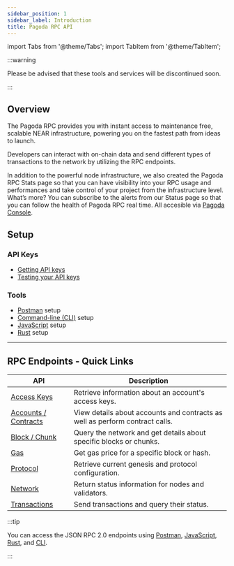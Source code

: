 ```yaml
---
sidebar_position: 1
sidebar_label: Introduction
title: Pagoda RPC API
---
```


import Tabs from '@theme/Tabs';
import TabItem from '@theme/TabItem';

:::warning

Please be advised that these tools and services will be discontinued soon.

:::

## Overview

The Pagoda RPC provides you with instant access to maintenance free, scalable NEAR infrastructure, powering you on the fastest path from ideas to launch.

Developers can interact with on-chain data and send different types of transactions to the network by utilizing the RPC endpoints.

In addition to the powerful node infrastructure, we also created the Pagoda RPC Stats page so that you can have visibility into your RPC usage and performances and take control of your project from the infrastructure level. What’s more? You can subscribe to the alerts from our Status page so that you can follow the health of Pagoda RPC real time. All accesible via [Pagoda Console](https://console.pagoda.co/).

## Setup

### API Keys

- [Getting API keys](get-keys.md)
- [Testing your API keys](setup.md#test-your-api-keys)

### Tools

- [Postman](setup.md#postman-setup) setup
- [Command-line (CLI)](setup.md#command-line-setup) setup
- [JavaScript](setup.md#javascript-setup) setup
- [Rust](setup.md#rust-setup) setup

---

## RPC Endpoints - Quick Links

| API                                        | Description                                                                                  |
| ------------------------------------------ | -------------------------------------------------------------------------------------------- |
| [Access Keys](/api/rpc/access-keys)        | Retrieve information about an account's access keys.                         |
| [Accounts / Contracts](/api/rpc/contracts) | View details about accounts and contracts as well as perform contract calls. |
| [Block / Chunk](/api/rpc/block-chunk)      | Query the network and get details about specific blocks or chunks.           |
| [Gas](/api/rpc/gas)                        | Get gas price for a specific block or hash.                                  |
| [Protocol](/api/rpc/protocol)              | Retrieve current genesis and protocol configuration.                         |
| [Network](/api/rpc/network)                | Return status information for nodes and validators.                          |
| [Transactions](/api/rpc/transactions)      | Send transactions and query their status.                                    |

:::tip

You can access the JSON RPC 2.0 endpoints using [Postman](setup.md#postman-setup),
[JavaScript](setup.md#javascript-setup), [Rust](setup.md#rust-setup), and [CLI](setup.md#command-line-setup).

:::
